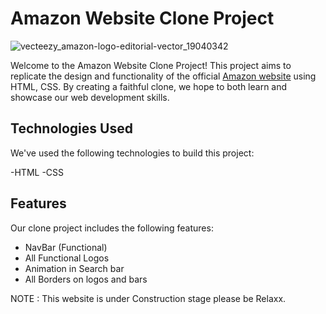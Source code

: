 # Amazon Website Clone Project

![vecteezy_amazon-logo-editorial-vector_19040342](https://github.com/thecarlover/Amazon-Website-Clone-project/assets/79406282/07f20205-1626-46be-b6d6-e9fb11835e40)

Welcome to the Amazon Website Clone Project! This project aims to replicate the design and functionality of the official [Amazon website](https://www.amazon.com) using HTML, CSS. By creating a faithful clone, we hope to both learn and showcase our web development skills.




## Technologies Used

We've used the following technologies to build this project:

-HTML
-CSS

## Features

Our clone project includes the following features:


- NavBar (Functional)
- All Functional Logos
- Animation in Search bar
- All Borders on logos and bars
  
NOTE : This website is under Construction stage please be Relaxx.
